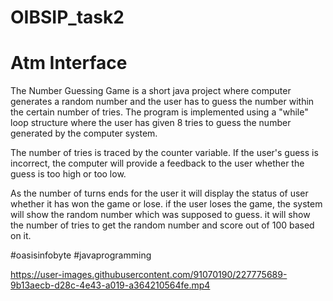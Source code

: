 # OIBSIP_task2

# Atm Interface

The Number Guessing Game is a short java project where computer generates a random number and the user has to guess the number within the certain number of tries.
The program is implemented using a "while" loop structure where the user has given 8 tries to guess the number generated by the computer system.

The number of tries is traced by the counter variable. If the user's guess is incorrect, the computer will provide a feedback to the user whether the guess 
is too high or too low.

As the number of turns ends for the user it will display the status of user whether it has won the game or lose.
if the user loses the game, the system will show the random number which was supposed to guess.
it will show the number of tries to get the random number and score out of 100 based on it. 

#oasisinfobyte #javaprogramming 



https://user-images.githubusercontent.com/91070190/227775689-9b13aecb-d28c-4e43-a019-a364210564fe.mp4

